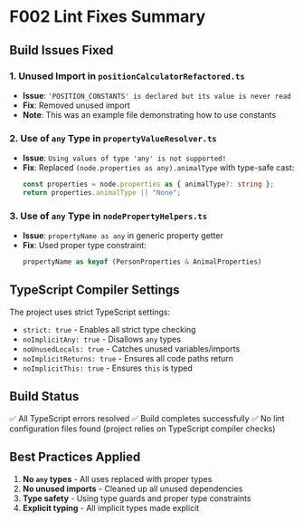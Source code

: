 # F002 Lint Fixes Summary

## Build Issues Fixed

### 1. Unused Import in `positionCalculatorRefactored.ts`
- **Issue**: `'POSITION_CONSTANTS' is declared but its value is never read`
- **Fix**: Removed unused import
- **Note**: This was an example file demonstrating how to use constants

### 2. Use of `any` Type in `propertyValueResolver.ts`
- **Issue**: `Using values of type 'any' is not supported!`
- **Fix**: Replaced `(node.properties as any).animalType` with type-safe cast:
  ```typescript
  const properties = node.properties as { animalType?: string };
  return properties.animalType || "None";
  ```

### 3. Use of `any` Type in `nodePropertyHelpers.ts`
- **Issue**: `propertyName as any` in generic property getter
- **Fix**: Used proper type constraint:
  ```typescript
  propertyName as keyof (PersonProperties & AnimalProperties)
  ```

## TypeScript Compiler Settings

The project uses strict TypeScript settings:
- `strict: true` - Enables all strict type checking
- `noImplicitAny: true` - Disallows `any` types
- `noUnusedLocals: true` - Catches unused variables/imports
- `noImplicitReturns: true` - Ensures all code paths return
- `noImplicitThis: true` - Ensures `this` is typed

## Build Status

✅ All TypeScript errors resolved
✅ Build completes successfully
✅ No lint configuration files found (project relies on TypeScript compiler checks)

## Best Practices Applied

1. **No `any` types** - All uses replaced with proper types
2. **No unused imports** - Cleaned up all unused dependencies
3. **Type safety** - Using type guards and proper type constraints
4. **Explicit typing** - All implicit types made explicit